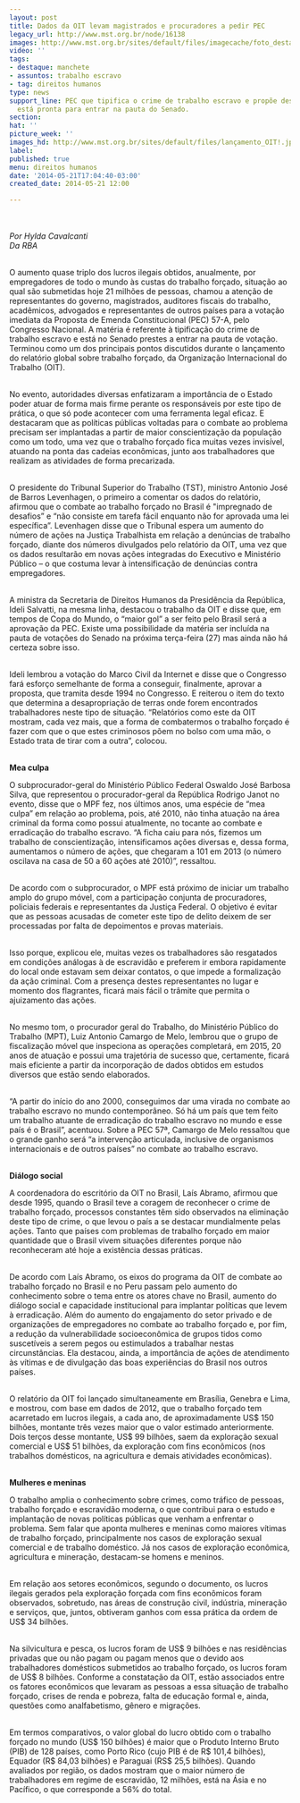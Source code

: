 ```yaml
---
layout: post
title: Dados da OIT levam magistrados e procuradores a pedir PEC
legacy_url: http://www.mst.org.br/node/16138
images: http://www.mst.org.br/sites/default/files/imagecache/foto_destaque/lançamento_OIT!.jpg
video: ''
tags:
- destaque: manchete
- assuntos: trabalho escravo
- tag: direitos humanos
type: news
support_line: PEC que tipifica o crime de trabalho escravo e propõe desapropriar terras
  está pronta para entrar na pauta do Senado.
section: 
hat: ''
picture_week: ''
images_hd: http://www.mst.org.br/sites/default/files/lançamento_OIT!.jpg
label: 
published: true
menu: direitos humanos
date: '2014-05-21T17:04:40-03:00'
created_date: 2014-05-21 12:00

---
```

<p><img style="margin: 10px;" src="http://www.mst.org.br/sites/default/files/lan%C3%A7amento_OIT.jpg" alt=""></p><p><em>Por Hylda Cavalcanti<br>Da RBA</em></p><p><br>O aumento quase triplo dos lucros ilegais obtidos, anualmente, por empregadores de todo o mundo às custas do trabalho forçado, situação ao qual são submetidas hoje 21 milhões de pessoas, chamou a atenção de representantes do governo, magistrados, auditores fiscais do trabalho, acadêmicos, advogados e representantes de outros países para a votação imediata da Proposta de Emenda Constitucional (PEC) 57-A, pelo Congresso Nacional. A matéria é referente à tipificação do crime de trabalho escravo e está no Senado prestes a entrar na pauta de votação. Terminou como um dos principais pontos discutidos durante o lançamento do relatório global sobre trabalho forçado, da Organização Internacional do Trabalho (OIT).</p><p><br>No evento, autoridades diversas enfatizaram a importância de o Estado poder atuar de forma mais firme perante os responsáveis por este tipo de prática, o que só pode acontecer com uma ferramenta legal eficaz. E destacaram que as políticas públicas voltadas para o combate ao problema precisam ser implantadas a partir de maior conscientização da população como um todo, uma vez que o trabalho forçado fica muitas vezes invisível, atuando na ponta das cadeias econômicas, junto aos trabalhadores que realizam as atividades de forma precarizada.</p><p><br>O presidente do Tribunal Superior do Trabalho (TST), ministro Antonio José de Barros Levenhagen, o primeiro a comentar os dados do relatório, afirmou que o combate ao trabalho forçado no Brasil é "impregnado de desafios” e “não consiste em tarefa fácil enquanto não for aprovada uma lei específica”. Levenhagen disse que o Tribunal espera um aumento do número de ações na Justiça Trabalhista em relação a denúncias de trabalho forçado, diante dos números divulgados pelo relatório da OIT, uma vez que os dados resultarão em novas ações integradas do Executivo e Ministério Público – o que costuma levar à intensificação de denúncias contra empregadores.</p><p><br>A ministra da Secretaria de Direitos Humanos da Presidência da República, Ideli Salvatti, na mesma linha, destacou o trabalho da OIT e disse que, em tempos de Copa do Mundo, o “maior gol” a ser feito pelo Brasil será a aprovação da PEC. Existe uma possibilidade da matéria ser incluída na pauta de votações do Senado na próxima terça-feira (27) mas ainda não há certeza sobre isso.</p><p><br>Ideli lembrou a votação do Marco Civil da Internet e disse que o Congresso fará esforço semelhante de forma a conseguir, finalmente, aprovar a proposta, que tramita desde 1994 no Congresso. E reiterou o item do texto que determina a desapropriação de terras onde forem encontrados trabalhadores neste tipo de situação. “Relatórios como este da OIT mostram, cada vez mais, que a forma de combatermos o trabalho forçado é fazer com que o que estes criminosos põem no bolso com uma mão, o Estado trata de tirar com a outra”, colocou.</p><p><br><strong>Mea culpa</strong></p><p>O subprocurador-geral do Ministério Público Federal Oswaldo José Barbosa Silva, que representou o procurador-geral da República Rodrigo Janot no evento, disse que o MPF fez, nos últimos anos, uma espécie de “mea culpa” em relação ao problema, pois, até 2010, não tinha atuação na área criminal da forma como possui atualmente, no tocante ao combate e erradicação do trabalho escravo. “A ficha caiu para nós, fizemos um trabalho de conscientização, intensificamos ações diversas e, dessa forma, aumentamos o número de ações, que chegaram a 101 em 2013 (o número oscilava na casa de 50 a 60 ações até 2010)”, ressaltou.</p><p><br>De acordo com o subprocurador, o MPF está próximo de iniciar um trabalho amplo do grupo móvel, com a participação conjunta de procuradores, policiais federais e representantes da Justiça Federal. O objetivo é evitar que as pessoas acusadas de cometer este tipo de delito deixem de ser processadas por falta de depoimentos e provas materiais.</p><p><br>Isso porque, explicou ele, muitas vezes os trabalhadores são resgatados em condições análogas à de escravidão e preferem ir embora rapidamente do local onde estavam sem deixar contatos, o que impede a formalização da ação criminal. Com a presença destes representantes no lugar e momento dos flagrantes, ficará mais fácil o trâmite que permita o ajuizamento das ações.</p><p><br>No mesmo tom, o procurador geral do Trabalho, do Ministério Público do Trabalho (MPT), Luiz Antonio Camargo de Melo, lembrou que o grupo de fiscalização móvel que inspeciona as operações completará, em 2015, 20 anos de atuação e possui uma trajetória de sucesso que, certamente, ficará mais eficiente a partir da incorporação de dados obtidos em estudos diversos que estão sendo elaborados.</p><p><br>“A partir do início do ano 2000, conseguimos dar uma virada no combate ao trabalho escravo no mundo contemporâneo. Só há um país que tem feito um trabalho atuante de erradicação do trabalho escravo no mundo e esse país é o Brasil”, acentuou. Sobre a PEC 57ª, Camargo de Melo ressaltou que o grande ganho será “a intervenção articulada, inclusive de organismos internacionais e de outros países” no combate ao trabalho escravo.</p><p><br><strong>Diálogo social</strong></p><p>A coordenadora do escritório da OIT no Brasil, Laís Abramo, afirmou que desde 1995, quando o Brasil teve a coragem de reconhecer o crime de trabalho forçado, processos constantes têm sido observados na eliminação deste tipo de crime, o que levou o país a se destacar mundialmente pelas ações. Tanto que países com problemas de trabalho forçado em maior quantidade que o Brasil vivem situações diferentes porque não reconheceram até hoje a existência dessas práticas.</p><p><br>De acordo com Laís Abramo, os eixos do programa da OIT de combate ao trabalho forçado no Brasil e no Peru passam pelo aumento do conhecimento sobre o tema entre os atores chave no Brasil, aumento do diálogo social e capacidade institucional para implantar políticas que levem à erradicação. Além do aumento do engajamento do setor privado e de organizações de empregadores no combate ao trabalho forçado e, por fim, a redução da vulnerabilidade socioeconômica de grupos tidos como suscetíveis a serem pegos ou estimulados a trabalhar nestas circunstâncias. Ela destacou, ainda, a importância de ações de atendimento às vítimas e de divulgação das boas experiências do Brasil nos outros países.</p><p><br>O relatório da OIT foi lançado simultaneamente em Brasília, Genebra e Lima, e mostrou, com base em dados de 2012, que o trabalho forçado tem acarretado em lucros ilegais, a cada ano, de aproximadamente US$ 150 bilhões, montante três vezes maior que o valor estimado anteriormente. Dois terços desse montante, US$ 99 bilhões, saem da exploração sexual comercial e US$ 51 bilhões, da exploração com fins econômicos (nos trabalhos domésticos, na agricultura e demais atividades econômicas).</p><p><br><strong>Mulheres e meninas</strong></p><p>O trabalho amplia o conhecimento sobre crimes, como tráfico de pessoas, trabalho forçado e escravidão moderna, o que contribui para o estudo e implantação de novas políticas públicas que venham a enfrentar o problema. Sem falar que aponta mulheres e meninas como maiores vítimas de trabalho forçado, principalmente nos casos de exploração sexual comercial e de trabalho doméstico. Já nos casos de exploração econômica, agricultura e mineração, destacam-se homens e meninos.</p><p><br>Em relação aos setores econômicos, segundo o documento, os lucros ilegais gerados pela exploração forçada com fins econômicos foram observados, sobretudo, nas áreas de construção civil, indústria, mineração e serviços, que, juntos, obtiveram ganhos com essa prática da ordem de US$ 34 bilhões.</p><p><br>Na silvicultura e pesca, os lucros foram de US$ 9 bilhões e nas residências privadas que ou não pagam ou pagam menos que o devido aos trabalhadores domésticos submetidos ao trabalho forçado, os lucros foram de US$ 8 bilhões. Conforme a constatação da OIT, estão associados entre os fatores econômicos que levaram as pessoas a essa situação de trabalho forçado, crises de renda e pobreza, falta de educação formal e, ainda, questões como analfabetismo, gênero e migrações.</p><p><br>Em termos comparativos, o valor global do lucro obtido com o trabalho forçado no mundo (US$ 150 bilhões) é maior que o Produto Interno Bruto (PIB) de 128 países, como Porto Rico (cujo PIB é de R$ 101,4 bilhões), Equador (R$ 84,03 bilhões) e Paraguai (RS$ 25,5 bilhões). Quando avaliados por região, os dados mostram que o maior número de trabalhadores em regime de escravidão, 12 milhões, está na Ásia e no Pacífico, o que corresponde a 56% do total.</p>
